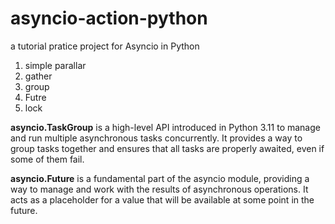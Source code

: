 # asyncio-action-python
a tutorial pratice project for Asyncio in Python

1. simple parallar
2. gather
3. group
4. Futre 
5. lock

**asyncio.TaskGroup** is a high-level API introduced in Python 3.11 to manage and run multiple asynchronous tasks concurrently. It provides a way to group tasks together and ensures that all tasks are properly awaited, even if some of them fail.

**asyncio.Future** is a fundamental part of the asyncio module, providing a way to manage and work with the results of asynchronous operations. It acts as a placeholder for a value that will be available at some point in the future.